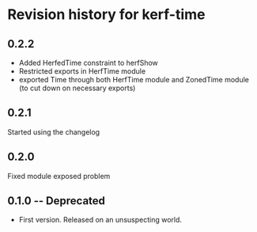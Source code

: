 # Revision history for kerf-time
## 0.2.2
* Added HerfedTime constraint to herfShow
* Restricted exports in HerfTime module
* exported Time through both HerfTime module and ZonedTime module (to cut down on necessary exports)

## 0.2.1
Started using the changelog

## 0.2.0 
Fixed module exposed problem
## 0.1.0  -- Deprecated

* First version. Released on an unsuspecting world.
